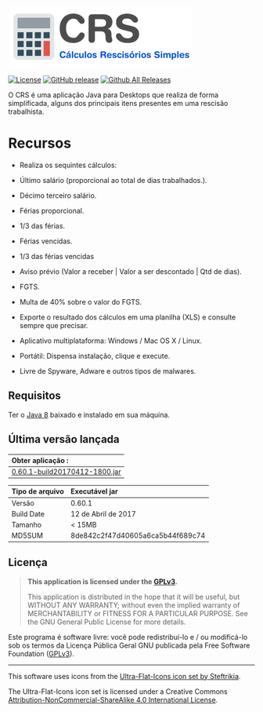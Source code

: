 ![CRS](src/br/edu/tglima/resource/imgs/CRS-LogoHeader.png)

[![License](https://img.shields.io/github/license/tglima/CRS.svg)](LICENSE)
[![GitHub release](https://img.shields.io/github/release/tglima/CRS.svg)](https://github.com/tglima/CRS/releases/download/v0.60.1/0.60.1-build20170412-1800.jar)
[![Github All Releases](https://img.shields.io/github/downloads/tglima/CRS/total.svg)](https://github.com/tglima/CRS/releases/)

O CRS é uma aplicação Java para Desktops que realiza de forma simplificada, alguns dos principais itens presentes em uma rescisão trabalhista.

# Recursos
 * Realiza os sequintes cálculos:
  * Último salário (proporcional ao total de dias trabalhados.).
  * Décimo terceiro salário.
  * Férias proporcional.
  * 1/3 das férias.
  * Férias vencidas.
  * 1/3 das férias vencidas
  * Aviso prévio (Valor a receber | Valor a ser descontado | Qtd de dias).
  * FGTS.
  * Multa de 40% sobre o valor do FGTS.

* Exporte o resultado dos cálculos em uma planilha (XLS) e consulte sempre que precisar.
* Aplicativo multiplataforma: Windows / Mac OS X / Linux.
* Portátil: Dispensa instalação, clique e execute.
* Livre de Spyware, Adware e outros tipos de malwares.

## Requisitos
Ter o [Java 8](https://www.java.com/en/download/) baixado e instalado em sua máquina.



## Última versão lançada

| Obter aplicação :                                |  
|:-------------------------------------------------|
| [0.60.1-build20170412-1800.jar](releases/download/v0.60.1/0.60.1-build20170412-1800.jar)                                       |


| Tipo de arquivo    | Executável jar                    |
|:-------------------|:----------------------------------|
| Versão             | 0.60.1                            |
| Build Date         | 12 de Abril de 2017               |  
| Tamanho            | < 15MB                            |
| MD5SUM             | 8de842c2f47d40605a6ca5b44f689c74  |





## Licença

>**This application is licensed under the [GPLv3](http://www.gnu.org/licenses/gpl-3.0.html).** <p>
This application is distributed in the hope that it will be useful, but WITHOUT ANY WARRANTY; without even the implied warranty of MERCHANTABILITY or FITNESS FOR A PARTICULAR PURPOSE. See the GNU General Public License for more details.

Este programa é software livre: você pode redistribuí-lo e / ou modificá-lo sob os termos da Licença Pública Geral GNU publicada pela Free Software Foundation ([GPLv3](http://www.gnu.org/licenses/gpl-3.0.html)).

-----

This software uses icons from the [Ultra-Flat-Icons icon set by Steftrikia](steftrikia@gmail.com).

The Ultra-Flat-Icons icon set is licensed under a Creative Commons [Attribution-NonCommercial-ShareAlike 4.0 International License](https://creativecommons.org/licenses/by-nc-sa/4.0).
